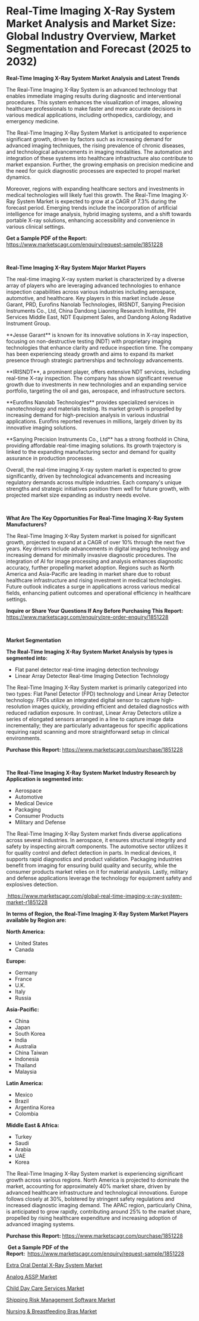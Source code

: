 <p><h1>Real-Time Imaging X-Ray System Market Analysis and Market Size: Global Industry Overview, Market Segmentation and Forecast (2025 to 2032)</h1></p><p><strong>Real-Time Imaging X-Ray System Market Analysis and Latest Trends</strong></p>
<p><p>The Real-Time Imaging X-Ray System is an advanced technology that enables immediate imaging results during diagnostic and interventional procedures. This system enhances the visualization of images, allowing healthcare professionals to make faster and more accurate decisions in various medical applications, including orthopedics, cardiology, and emergency medicine. </p><p>The Real-Time Imaging X-Ray System Market is anticipated to experience significant growth, driven by factors such as increasing demand for advanced imaging techniques, the rising prevalence of chronic diseases, and technological advancements in imaging modalities. The automation and integration of these systems into healthcare infrastructure also contribute to market expansion. Further, the growing emphasis on precision medicine and the need for quick diagnostic processes are expected to propel market dynamics.</p><p>Moreover, regions with expanding healthcare sectors and investments in medical technologies will likely fuel this growth. The Real-Time Imaging X-Ray System Market is expected to grow at a CAGR of 7.3% during the forecast period. Emerging trends include the incorporation of artificial intelligence for image analysis, hybrid imaging systems, and a shift towards portable X-ray solutions, enhancing accessibility and convenience in various clinical settings.</p></p>
<p><strong>Get a Sample PDF of the Report:&nbsp;</strong> <a href="https://www.marketscagr.com/enquiry/request-sample/1851228?utm_campaign=1920&utm_medium=2&utm_source=Github&utm_content=ia&utm_term=07012025&utm_id=real-time-imaging-x-ray-system">https://www.marketscagr.com/enquiry/request-sample/1851228</a></p>
<p>&nbsp;</p>
<p><strong>Real-Time Imaging X-Ray System Major Market Players</strong></p>
<p><p>The real-time imaging X-ray system market is characterized by a diverse array of players who are leveraging advanced technologies to enhance inspection capabilities across various industries including aerospace, automotive, and healthcare. Key players in this market include Jesse Garant, PRD, Eurofins Nanolab Technologies, IRISNDT, Sanying Precision Instruments Co., Ltd, China Dandong Liaoning Research Institute, PIH Services Middle East, NDT Equipment Sales, and Dandong Aolong Radative Instrument Group.</p><p>**Jesse Garant** is known for its innovative solutions in X-ray inspection, focusing on non-destructive testing (NDT) with proprietary imaging technologies that enhance clarity and reduce inspection time. The company has been experiencing steady growth and aims to expand its market presence through strategic partnerships and technology advancements.</p><p>**IRISNDT**, a prominent player, offers extensive NDT services, including real-time X-ray inspection. The company has shown significant revenue growth due to investments in new technologies and an expanding service portfolio, targeting the oil and gas, aerospace, and infrastructure sectors.</p><p>**Eurofins Nanolab Technologies** provides specialized services in nanotechnology and materials testing. Its market growth is propelled by increasing demand for high-precision analysis in various industrial applications. Eurofins reported revenues in millions, largely driven by its innovative imaging solutions.</p><p>**Sanying Precision Instruments Co., Ltd** has a strong foothold in China, providing affordable real-time imaging solutions. Its growth trajectory is linked to the expanding manufacturing sector and demand for quality assurance in production processes.</p><p>Overall, the real-time imaging X-ray system market is expected to grow significantly, driven by technological advancements and increasing regulatory demands across multiple industries. Each company's unique strengths and strategic initiatives position them well for future growth, with projected market size expanding as industry needs evolve.</p></p>
<p>&nbsp;</p>
<p><strong>What Are The Key Opportunities For Real-Time Imaging X-Ray System Manufacturers?</strong></p>
<p><p>The Real-Time Imaging X-Ray System market is poised for significant growth, projected to expand at a CAGR of over 10% through the next five years. Key drivers include advancements in digital imaging technology and increasing demand for minimally invasive diagnostic procedures. The integration of AI for image processing and analysis enhances diagnostic accuracy, further propelling market adoption. Regions such as North America and Asia-Pacific are leading in market share due to robust healthcare infrastructure and rising investment in medical technologies. Future outlook indicates a surge in applications across various medical fields, enhancing patient outcomes and operational efficiency in healthcare settings.</p></p>
<p><strong>Inquire or Share Your Questions If Any Before Purchasing This Report:</strong> <a href="https://www.marketscagr.com/enquiry/pre-order-enquiry/1851228?utm_campaign=1920&utm_medium=2&utm_source=Github&utm_content=ia&utm_term=07012025&utm_id=real-time-imaging-x-ray-system">https://www.marketscagr.com/enquiry/pre-order-enquiry/1851228</a></p>
<p>&nbsp;</p>
<p><strong>Market Segmentation</strong></p>
<p><strong>The Real-Time Imaging X-Ray System Market Analysis by types is segmented into:</strong></p>
<p><ul><li>Flat panel detector real-time imaging detection technology</li><li>Linear Array Detector Real-time Imaging Detection Technology</li></ul></p>
<p><p>The Real-Time Imaging X-Ray System market is primarily categorized into two types: Flat Panel Detector (FPD) technology and Linear Array Detector technology. FPDs utilize an integrated digital sensor to capture high-resolution images quickly, providing efficient and detailed diagnostics with reduced radiation exposure. In contrast, Linear Array Detectors utilize a series of elongated sensors arranged in a line to capture image data incrementally; they are particularly advantageous for specific applications requiring rapid scanning and more straightforward setup in clinical environments.</p></p>
<p><strong>Purchase this Report:&nbsp;</strong><a href="https://www.marketscagr.com/purchase/1851228?utm_campaign=1920&utm_medium=2&utm_source=Github&utm_content=ia&utm_term=07012025&utm_id=real-time-imaging-x-ray-system">https://www.marketscagr.com/purchase/1851228</a></p>
<p>&nbsp;</p>
<p><strong>The Real-Time Imaging X-Ray System Market Industry Research by Application is segmented into:</strong></p>
<p><ul><li>Aerospace</li><li>Automotive</li><li>Medical Device</li><li>Packaging</li><li>Consumer Products</li><li>Military and Defense</li></ul></p>
<p><p>The Real-Time Imaging X-Ray System market finds diverse applications across several industries. In aerospace, it ensures structural integrity and safety by inspecting aircraft components. The automotive sector utilizes it for quality control and defect detection in parts. In medical devices, it supports rapid diagnostics and product validation. Packaging industries benefit from imaging for ensuring build quality and security, while the consumer products market relies on it for material analysis. Lastly, military and defense applications leverage the technology for equipment safety and explosives detection.</p></p>
<p><a href="https://www.marketscagr.com/global-real-time-imaging-x-ray-system-market-r1851228?utm_campaign=1920&utm_medium=2&utm_source=Github&utm_content=ia&utm_term=07012025&utm_id=real-time-imaging-x-ray-system">&nbsp;https://www.marketscagr.com/global-real-time-imaging-x-ray-system-market-r1851228</a></p>
<p><strong>In terms of Region, the Real-Time Imaging X-Ray System Market Players available by Region are:</strong></p>
<p>
    <p> <strong> North America: </strong>
        <ul>
            <li>United States</li>
            <li>Canada</li>
        </ul>
        </p> 
    <p> <strong> Europe: </strong>
        <ul>
            <li>Germany</li>
            <li>France</li>
            <li>U.K.</li>
            <li>Italy</li>
            <li>Russia</li>
        </ul>
        </p> 
    <p> <strong> Asia-Pacific: </strong>
        <ul>
            <li>China</li>
            <li>Japan</li>
            <li>South Korea</li>
            <li>India</li>
            <li>Australia</li>
            <li>China Taiwan</li>
            <li>Indonesia</li>
            <li>Thailand</li>
            <li>Malaysia</li>
        </ul>
        </p> 
    <p> <strong> Latin America: </strong>
        <ul>
            <li>Mexico</li>
            <li>Brazil</li>
            <li>Argentina Korea</li>
            <li>Colombia</li>
        </ul>
        </p> 
    <p> <strong> Middle East & Africa: </strong>
        <ul>
            <li>Turkey</li>
            <li>Saudi</li>
            <li>Arabia</li>
            <li>UAE</li>
            <li>Korea</li>
        </ul>
    </p>
    </p>
<p><p>The Real-Time Imaging X-Ray System market is experiencing significant growth across various regions. North America is projected to dominate the market, accounting for approximately 40% market share, driven by advanced healthcare infrastructure and technological innovations. Europe follows closely at 30%, bolstered by stringent safety regulations and increased diagnostic imaging demand. The APAC region, particularly China, is anticipated to grow rapidly, contributing around 25% to the market share, propelled by rising healthcare expenditure and increasing adoption of advanced imaging systems.</p></p>
<p><strong>Purchase this Report: </strong><a href="https://www.marketscagr.com/purchase/1851228?utm_campaign=1920&utm_medium=2&utm_source=Github&utm_content=ia&utm_term=07012025&utm_id=real-time-imaging-x-ray-system">https://www.marketscagr.com/purchase/1851228</a></p>
<p>&nbsp;<strong>Get a Sample PDF of the Report:&nbsp;&nbsp;</strong><a href="https://www.marketscagr.com/enquiry/request-sample/1851228?utm_campaign=1920&utm_medium=2&utm_source=Github&utm_content=ia&utm_term=07012025&utm_id=real-time-imaging-x-ray-system">https://www.marketscagr.com/enquiry/request-sample/1851228</a></p>
<p><strong></strong></p>
<p><p><a href="https://www.linkedin.com/pulse/extra-oral-dental-x-ray-system-market-analysis-offering-nbwce?utm_campaign=1920&utm_medium=2&utm_source=Github&utm_content=ia&utm_term=07012025&utm_id=real-time-imaging-x-ray-system">Extra Oral Dental X-Ray System Market</a></p><p><a href="https://www.linkedin.com/pulse/key-insights-analog-assp-market-2025-2032-segmentation-growth-r4fie?utm_campaign=1920&utm_medium=2&utm_source=Github&utm_content=ia&utm_term=07012025&utm_id=real-time-imaging-x-ray-system">Analog ASSP Market</a></p><p><a href="https://www.linkedin.com/pulse/key-trends-driving-child-day-care-services-market-growth-mwa5e?utm_campaign=1920&utm_medium=2&utm_source=Github&utm_content=ia&utm_term=07012025&utm_id=real-time-imaging-x-ray-system">Child Day Care Services Market</a></p><p><a href="https://www.linkedin.com/pulse/shipping-risk-management-software-market-scopeexpected-see-significant-mnude?utm_campaign=1920&utm_medium=2&utm_source=Github&utm_content=ia&utm_term=07012025&utm_id=real-time-imaging-x-ray-system">Shipping Risk Management Software Market</a></p><p><a href="https://www.linkedin.com/pulse/comprehensive-analysis-nursing-breastfeeding-bras-market-neuse?utm_campaign=1920&utm_medium=2&utm_source=Github&utm_content=ia&utm_term=07012025&utm_id=real-time-imaging-x-ray-system">Nursing & Breastfeeding Bras Market</a></p></p>